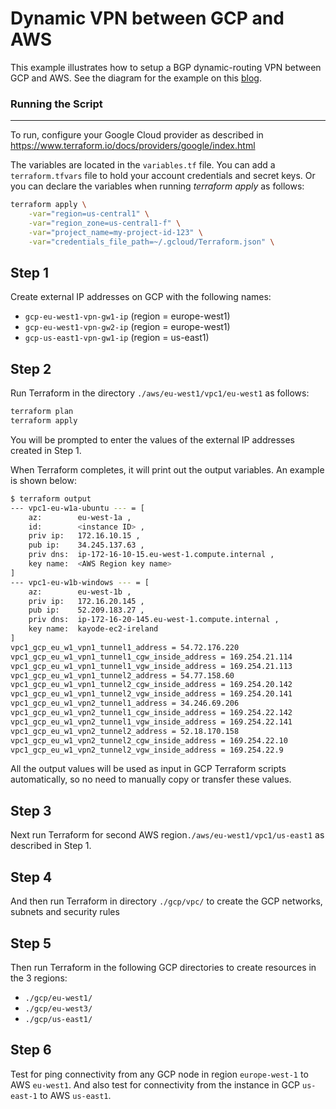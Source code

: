 # Dynamic VPN between GCP and AWS

This example illustrates how to setup a BGP dynamic-routing VPN between GCP and AWS. See the diagram for the example on this [blog].

### Running the Script
---
To run, configure your Google Cloud provider as described in https://www.terraform.io/docs/providers/google/index.html

The variables are located in the `variables.tf` file. You can add a `terraform.tfvars` file to hold your account credentials and secret keys.
Or you can declare the variables when running *terraform apply* as follows:
```sh
terraform apply \
	-var="region=us-central1" \
	-var="region_zone=us-central1-f" \
	-var="project_name=my-project-id-123" \
	-var="credentials_file_path=~/.gcloud/Terraform.json" \
```

## Step 1
Create external IP addresses on GCP with the following names:
- `gcp-eu-west1-vpn-gw1-ip` (region = europe-west1)
- `gcp-eu-west1-vpn-gw2-ip` (region = europe-west1)
- `gcp-us-east1-vpn-gw1-ip` (region = us-east1)

## Step 2
Run Terraform in the directory `./aws/eu-west1/vpc1/eu-west1` as follows:
```sh
terraform plan
terraform apply
```
You will be prompted to enter the values of the external IP addresses created in Step 1.

When Terraform completes, it will print out the output variables. An example is shown below:
```sh
$ terraform output
--- vpc1-eu-w1a-ubuntu --- = [
    az:        eu-west-1a ,
    id:        <instance ID> ,
    priv ip:   172.16.10.15 ,
    pub ip:    34.245.137.63 ,
    priv dns:  ip-172-16-10-15.eu-west-1.compute.internal ,
    key name:  <AWS Region key name>
]
--- vpc1-eu-w1b-windows --- = [
    az:        eu-west-1b ,
    priv ip:   172.16.20.145 ,
    pub ip:    52.209.183.27 ,
    priv dns:  ip-172-16-20-145.eu-west-1.compute.internal ,
    key name:  kayode-ec2-ireland
]
vpc1_gcp_eu_w1_vpn1_tunnel1_address = 54.72.176.220
vpc1_gcp_eu_w1_vpn1_tunnel1_cgw_inside_address = 169.254.21.114
vpc1_gcp_eu_w1_vpn1_tunnel1_vgw_inside_address = 169.254.21.113
vpc1_gcp_eu_w1_vpn1_tunnel2_address = 54.77.158.60
vpc1_gcp_eu_w1_vpn1_tunnel2_cgw_inside_address = 169.254.20.142
vpc1_gcp_eu_w1_vpn1_tunnel2_vgw_inside_address = 169.254.20.141
vpc1_gcp_eu_w1_vpn2_tunnel1_address = 34.246.69.206
vpc1_gcp_eu_w1_vpn2_tunnel1_cgw_inside_address = 169.254.22.142
vpc1_gcp_eu_w1_vpn2_tunnel1_vgw_inside_address = 169.254.22.141
vpc1_gcp_eu_w1_vpn2_tunnel2_address = 52.18.170.158
vpc1_gcp_eu_w1_vpn2_tunnel2_cgw_inside_address = 169.254.22.10
vpc1_gcp_eu_w1_vpn2_tunnel2_vgw_inside_address = 169.254.22.9
```
All the output values will be used as input in GCP Terraform scripts automatically, so no need to manually copy or transfer these values.

## Step 3
Next run Terraform for second AWS region`./aws/eu-west1/vpc1/us-east1` as described in Step 1.

## Step 4
And then run Terraform in directory `./gcp/vpc/` to create the GCP networks, subnets and security rules

## Step 5
Then run Terraform in the following GCP directories to create resources in the 3 regions:
- `./gcp/eu-west1/`
- `./gcp/eu-west3/`
- `./gcp/us-east1/`

## Step 6
Test for ping connectivity from any GCP node in region `europe-west-1` to AWS `eu-west1`. And also test for connectivity from the instance in GCP `us-east-1` to AWS `us-east1`.

[blog]: <http://www.cloudnetworkstuff.com/index.php/2018/06/23/dynamic-routing-vpn-gcp-and-aws/>
